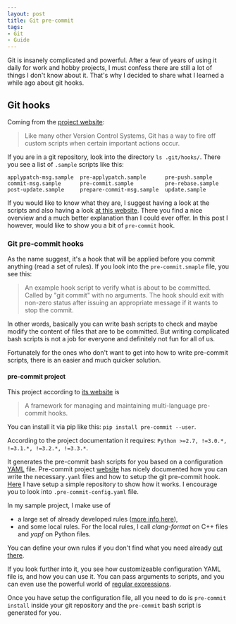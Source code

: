 ```yaml
---
layout: post
title: Git pre-commit
tags:
- Git
- Guide
---
```


Git is insanely complicated and powerful. After a few of years of using it daily for work and hobby projects, I must confess there are still a lot of things I don't know about it. That's why I decided to share what I learned a while ago about git hooks.

## Git hooks

Coming from the [project website][1]:
> Like many other Version Control Systems, Git has a way to fire off custom scripts when certain important actions occur.

If you are in a git repository, look into the directory `ls .git/hooks/`. There you see a list of `.sample` scripts like this:

```
applypatch-msg.sample  pre-applypatch.sample      pre-push.sample
commit-msg.sample      pre-commit.sample          pre-rebase.sample
post-update.sample     prepare-commit-msg.sample  update.sample
```

If you would like to know what they are, I suggest having a look at the scripts and also having a look [at this website][2]. There you find a nice overview and a much better explanation than I could ever offer. In this post I however, would like to show you a bit of `pre-commit` hook.

### Git pre-commit hooks

As the name suggest, it's a hook that will be applied before you commit anything (read a set of rules). If you look into the `pre-commit.smaple` file, you see this:

> An example hook script to verify what is about to be committed. Called by "git commit" with no arguments.  The hook should exit with non-zero status after issuing an appropriate message if it wants to stop the commit.

In other words, basically you can write bash scripts to check and maybe modify the content of files that are to be committed. But writing complicated bash scripts is not a job for everyone and definitely not fun for all of us.

Fortunately for the ones who don't want to get into how to write pre-commit scripts, there is an easier and much quicker solution.

#### pre-commit project

This project according to [its website][3] is

> A framework for managing and maintaining multi-language pre-commit hooks.

You can install it via pip like this: `pip install pre-commit --user`.

According to the project documentation it requires: `Python >=2.7, !=3.0.*, !=3.1.*, !=3.2.*, !=3.3.*`.

It generates the pre-commit bash scripts for you based on a configuration [YAML][4] file. Pre-commit project [website][3] has nicely documented how you can write the necessary`.yaml` files and how to setup the git pre-commit hook. [Here][5] I have setup a simple repository to show how it works. I encourage you to look into `.pre-commit-config.yaml` file.

In my sample project, I make use of
- a large set of already developed rules ([more info here][6]),
- and some local rules. For the local rules, I call *clang-format* on C++ files and *yapf* on Python files.

You can define your own rules if you don't find what you need already [out there][6].

If you look further into it, you see how customizeable configuration YAML file is, and how you can use it. You can pass arguments to scripts, and you can even use the powerful world of [regular expressions][7].

Once you have setup the configuration file, all you need to do is `pre-commit install` inside your git repository and the `pre-commit` bash script is generated for you.

[1]: https://git-scm.com/book/en/v2/Customizing-Git-Git-Hooks
[2]: https://githooks.com/
[3]: https://pre-commit.com/
[4]: https://en.wikipedia.org/wiki/YAML
[5]: https://github.com/keivanzavari/pre-commit-hook
[6]: https://pre-commit.com/hooks.html
[7]: https://docs.python.org/3/howto/regex.html#regex-howto
